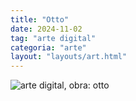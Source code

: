 ```yaml
---
title: "Otto"
date: 2024-11-02
tag: "arte digital"
categoria: "arte"
layout: "layouts/art.html"
---
```


<img src="/static/images/Untitled_Artwork_2.png" alt="arte digital, obra: otto">



